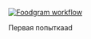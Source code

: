 [![Foodgram workflow](https://github.com/H782705/foodgram-project-react/actions/workflows/foodgram_workflow.yml/badge.svg)](https://github.com/H782705/foodgram-project-react/actions/workflows/foodgram_workflow.yml)

Первая попыткаad